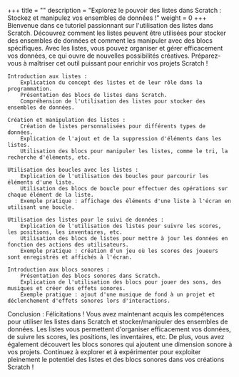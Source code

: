 +++
title = ""
description = "Explorez le pouvoir des listes dans Scratch : Stockez et manipulez vos ensembles de données !"
weight = 0
+++
Bienvenue dans ce tutoriel passionnant sur l'utilisation des listes dans Scratch. Découvrez comment les listes peuvent être utilisées pour stocker des ensembles de données et comment les manipuler avec des blocs spécifiques. Avec les listes, vous pouvez organiser et gérer efficacement vos données, ce qui ouvre de nouvelles possibilités créatives. Préparez-vous à maîtriser cet outil puissant pour enrichir vos projets Scratch !

    Introduction aux listes :
        Explication du concept des listes et de leur rôle dans la programmation.
        Présentation des blocs de listes dans Scratch.
        Compréhension de l'utilisation des listes pour stocker des ensembles de données.

    Création et manipulation des listes :
        Création de listes personnalisées pour différents types de données.
        Explication de l'ajout et de la suppression d'éléments dans les listes.
        Utilisation des blocs pour manipuler les listes, comme le tri, la recherche d'éléments, etc.

    Utilisation des boucles avec les listes :
        Explication de l'utilisation des boucles pour parcourir les éléments d'une liste.
        Utilisation des blocs de boucle pour effectuer des opérations sur chaque élément de la liste.
        Exemple pratique : affichage des éléments d'une liste à l'écran en utilisant une boucle.

    Utilisation des listes pour le suivi de données :
        Explication de l'utilisation des listes pour suivre les scores, les positions, les inventaires, etc.
        Utilisation des blocs de listes pour mettre à jour les données en fonction des actions des utilisateurs.
        Exemple pratique : création d'un jeu où les scores des joueurs sont enregistrés et affichés à l'écran.

    Introduction aux blocs sonores :
        Présentation des blocs sonores dans Scratch.
        Explication de l'utilisation des blocs pour jouer des sons, des musiques et créer des effets sonores.
        Exemple pratique : ajout d'une musique de fond à un projet et déclenchement d'effets sonores lors d'interactions.

Conclusion :
Félicitations ! Vous avez maintenant acquis les compétences pour utiliser les listes dans Scratch et stocker/manipuler des ensembles de données. Les listes vous permettent d'organiser efficacement vos données, de suivre les scores, les positions, les inventaires, etc. De plus, vous avez également découvert les blocs sonores qui ajoutent une dimension sonore à vos projets. Continuez à explorer et à expérimenter pour exploiter pleinement le potentiel des listes et des blocs sonores dans vos créations Scratch !